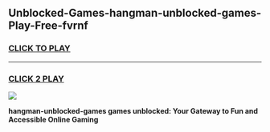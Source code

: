 
## Unblocked-Games-hangman-unblocked-games-Play-Free-fvrnf
<h3>
<a href="https://premium76.site?title=hangman-unblocked-games&ref=19M">CLICK TO PLAY</a></h3>
<hr>

<h3>
<a href="https://premium76.site?title=hangman-unblocked-games&ref=19M">CLICK 2 PLAY</a>
  
</h3>

<a href="https://premium76.site?title=hangman-unblocked-games&ref=19M"><img src="https://clearcache.store/games.png"></a>


**hangman-unblocked-games games unblocked: Your Gateway to Fun and Accessible Online Gaming**
